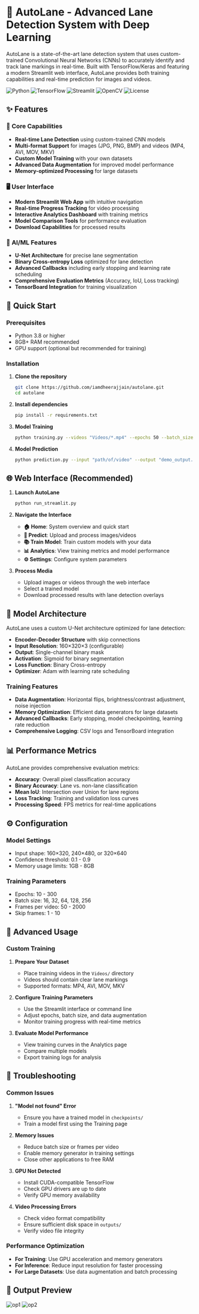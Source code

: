 # 🚗 AutoLane - Advanced Lane Detection System with Deep Learning

AutoLane is a state-of-the-art lane detection system that uses custom-trained Convolutional Neural Networks (CNNs) to accurately identify and track lane markings in real-time. Built with TensorFlow/Keras and featuring a modern Streamlit web interface, AutoLane provides both training capabilities and real-time prediction for images and videos.

![Python](https://img.shields.io/badge/Python-3.8+-blue.svg)
![TensorFlow](https://img.shields.io/badge/TensorFlow-2.13.0-orange.svg)
![Streamlit](https://img.shields.io/badge/Streamlit-1.40.1-red.svg)
![OpenCV](https://img.shields.io/badge/OpenCV-4.8.1-green.svg)
![License](https://img.shields.io/badge/License-MIT-yellow.svg)

## ✨ Features

### 🎯 **Core Capabilities**

- **Real-time Lane Detection** using custom-trained CNN models
- **Multi-format Support** for images (JPG, PNG, BMP) and videos (MP4, AVI, MOV, MKV)
- **Custom Model Training** with your own datasets
- **Advanced Data Augmentation** for improved model performance
- **Memory-optimized Processing** for large datasets

### 🖥️ **User Interface**

- **Modern Streamlit Web App** with intuitive navigation
- **Real-time Progress Tracking** for video processing
- **Interactive Analytics Dashboard** with training metrics
- **Model Comparison Tools** for performance evaluation
- **Download Capabilities** for processed results

### 🧠 **AI/ML Features**

- **U-Net Architecture** for precise lane segmentation
- **Binary Cross-entropy Loss** optimized for lane detection
- **Advanced Callbacks** including early stopping and learning rate scheduling
- **Comprehensive Evaluation Metrics** (Accuracy, IoU, Loss tracking)
- **TensorBoard Integration** for training visualization

## 🚀 Quick Start

### Prerequisites

- Python 3.8 or higher
- 8GB+ RAM recommended
- GPU support (optional but recommended for training)

### Installation

1. **Clone the repository**

   ```bash
   git clone https://github.com/iamdheerajjain/autolane.git
   cd autolane
   ```

2. **Install dependencies**

   ```bash
   pip install -r requirements.txt

3. **Model Training**

   ```bash
   python training.py --videos "Videos/*.mp4" --epochs 50 --batch_size 8 --frames_per_video 100 --augment --use_generator
   ```

4. **Model Prediction**

   ```bash
   python prediction.py --input "path/of/video" --output "demo_output.mp4" --model "checkpoints/custom_lane_model_best.h5"
   ```

## 🌐 **Web Interface (Recommended)**

1. **Launch AutoLane**

   ```bash
   python run_streamlit.py
   ```

2. **Navigate the Interface**

   - **🏠 Home**: System overview and quick start
   - **🎯 Predict**: Upload and process images/videos
   - **📚 Train Model**: Train custom models with your data
   - **📊 Analytics**: View training metrics and model performance
   - **⚙️ Settings**: Configure system parameters

3. **Process Media**
   - Upload images or videos through the web interface
   - Select a trained model
   - Download processed results with lane detection overlays


## 🧠 Model Architecture

AutoLane uses a custom U-Net architecture optimized for lane detection:

- **Encoder-Decoder Structure** with skip connections
- **Input Resolution**: 160×320×3 (configurable)
- **Output**: Single-channel binary mask
- **Activation**: Sigmoid for binary segmentation
- **Loss Function**: Binary Cross-entropy
- **Optimizer**: Adam with learning rate scheduling

### **Training Features**

- **Data Augmentation**: Horizontal flips, brightness/contrast adjustment, noise injection
- **Memory Optimization**: Efficient data generators for large datasets
- **Advanced Callbacks**: Early stopping, model checkpointing, learning rate reduction
- **Comprehensive Logging**: CSV logs and TensorBoard integration

## 📊 Performance Metrics

AutoLane provides comprehensive evaluation metrics:

- **Accuracy**: Overall pixel classification accuracy
- **Binary Accuracy**: Lane vs. non-lane classification
- **Mean IoU**: Intersection over Union for lane regions
- **Loss Tracking**: Training and validation loss curves
- **Processing Speed**: FPS metrics for real-time applications

## ⚙️ Configuration

### **Model Settings**

- Input shape: 160×320, 240×480, or 320×640
- Confidence threshold: 0.1 - 0.9
- Memory usage limits: 1GB - 8GB

### **Training Parameters**

- Epochs: 10 - 300
- Batch size: 16, 32, 64, 128, 256
- Frames per video: 50 - 2000
- Skip frames: 1 - 10

## 🔧 Advanced Usage

### **Custom Training**

1. **Prepare Your Dataset**

   - Place training videos in the `Videos/` directory
   - Videos should contain clear lane markings
   - Supported formats: MP4, AVI, MOV, MKV

2. **Configure Training Parameters**

   - Use the Streamlit interface or command line
   - Adjust epochs, batch size, and data augmentation
   - Monitor training progress with real-time metrics

3. **Evaluate Model Performance**
   - View training curves in the Analytics page
   - Compare multiple models
   - Export training logs for analysis


## 🐛 Troubleshooting

### **Common Issues**

1. **"Model not found" Error**

   - Ensure you have a trained model in `checkpoints/`
   - Train a model first using the Training page

2. **Memory Issues**

   - Reduce batch size or frames per video
   - Enable memory generator in training settings
   - Close other applications to free RAM

3. **GPU Not Detected**

   - Install CUDA-compatible TensorFlow
   - Check GPU drivers are up to date
   - Verify GPU memory availability

4. **Video Processing Errors**
   - Check video format compatibility
   - Ensure sufficient disk space in `outputs/`
   - Verify video file integrity

### **Performance Optimization**

- **For Training**: Use GPU acceleration and memory generators
- **For Inference**: Reduce input resolution for faster processing
- **For Large Datasets**: Use data augmentation and batch processing

## 📸 Output Preview

![op1](op1.png)
![op2](op2.png)
